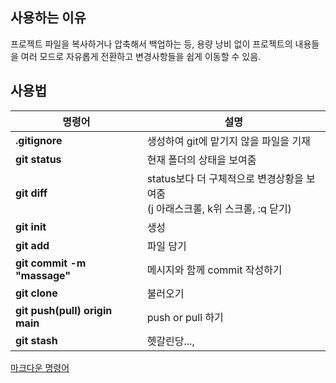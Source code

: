 ## 사용하는 이유

프로젝트 파일을 복사하거나 압축해서 백업하는 등, 용량 낭비 없이 프로젝트의 내용들을 여러 모드로 자유롭게 전환하고 변경사항들을 쉽게 이동할 수 있음.

## 사용법

| 명령어                         | 설명                                                                              |
| ------------------------------ | --------------------------------------------------------------------------------- |
| **.gitignore**                 | 생성하여 git에 맡기지 않을 파일을 기재                                            |
| **git status**                 | 현재 폴더의 상태을 보여줌                                                         |
| **git diff**                   | status보다 더 구체적으로 변경상황을 보여줌<br>(j 아래스크롤, k위 스크롤, :q 닫기) |
| **git init**                   | 생성                                                                              |
| **git add**                    | 파일 담기                                                                         |
| **git commit -m "massage"**    | 메시지와 함께 commit 작성하기                                                     |
| **git clone**                  | 불러오기                                                                          |
| **git push(pull) origin main** | push or pull 하기                                                                 |
| **git stash**                  | 헷갈린당...,                                                                      |

[마크다운 명령어](https://gist.github.com/ihoneymon/652be052a0727ad59601)
